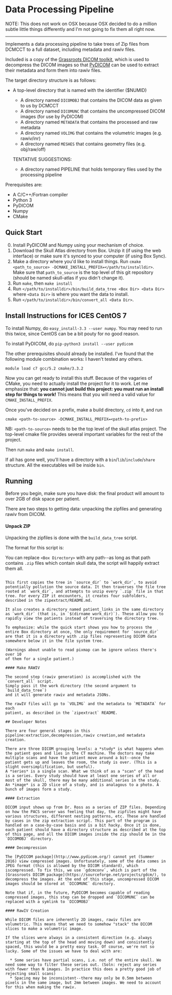 Data Processing Pipeline
========================

NOTE: This does not work on OSX because OSX decided to do a million subtle
little things differently and I'm not going to fix them all right now.

------------------------------------

Implements a data processing pipeline to take trees of Zip files from DCMCCT to
a full dataset, including metadata and rawiv files.

Included is a copy of the [Grassroots DICOM toolkit](https://sourceforge.net/projects/gdcm/), 
which is used to decompress the DICOM images so that [PyDICOM](https://sourceforge.net/projects/gdcm/)
can be used to extract their metadata and form them into rawiv files.

The target directory structure is as follows:

* A top-level directory that is named with the identifier ($NUMID)
   * A directory named `DICOMOBJ` that contains the DICOM data as given to us by DCMCCT
   * A directory named `DICOMUNC` that contains the uncompressed DICOM images (for use by PyDICOM)
   * A directory named `METADATA` that contains the processed and raw metadata
   * A directory named `VOLIMG`   that contains the volumetric images (e.g. rawiv/inr)
   * A directory named `MESHES`   that contains geometry files (e.g. obj/raw/off)

   TENTATIVE SUGGESTIONS:
   - A directory named PIPELINE that holds temporary files used by the processing pipeline

Prerequisites are:
 
 * A C/C++/Fortran compiler
 * Python 3
 * PyDICOM
 * Numpy
 * CMake

## Quick Start
 0. Install PyDICOM and Numpy using your mechanism of choice.
 1. Download the Skull Atlas directory from Box. Unzip it (if using the web interface) or make sure it's synced to your computer (if using Box Sync).
 2. Make a directory where you'd like to install things. Run `cmake <path_to_source> -DCMAKE_INSTALL_PREFIX=</path/to/installdir>`. Make sure that `path_to_source` is the top level of this git repository (should be named skull-atlas if you didn't change it).
 3. Run `make`, then `make install`
 4. Run `</path/to/installdir>/bin/build_data_tree <Box Dir> <Data Dir>` where `<Data Dir>` is where you want the data to install.
 5. Run `</path/to/installdir>/bin/convert_all <Data Dir>`.
    
## Install Instructions for ICES CentOS 7

To install Numpy, do `easy_install-3.3 --user numpy`. You may need to run this 
twice, since CentOS can be a bit pouty for no good reason.

To install PyDICOM, do `pip-python3 install --user pydicom`

The other prerequisites should already be installed. I've found that the following
module combination works: I haven't tested any others.

`module load c7 gcc/5.2 cmake/3.3.2`

Now you can get ready to install this stuff. Because of the vagaries of CMake, you
need to actually install the project for it to work. Let me emphasize that: **you
cannot just build this project: you must run an install step for things to work!**
This means that you will need a valid value for `CMAKE_INSTALL_PREFIX`.

Once you've decided on a prefix, make a build directory, `cd` into it, and run

`cmake <path-to-source> -DCMAKE_INSTALL_PREFIX=<path-to-prefix>`

NB: `<path-to-source>` needs to be the top level of the skull atlas project. The
top-level cmake file provides several important variables for the rest of the 
project.

Then run `make` and `make install`.

If all has gone well, you'll have a directory with a `bin`/`lib`/`include`/`share` 
structure. All the executables will be inside `bin`.

## Running

Before you begin, make sure you have disk: the final product will amount to
over 2GB of disk space per patient.

There are two steps to getting data: unpacking the zipfiles and generating 
rawiv from DICOM.

#### Unpack ZIP

Unpacking the zipfiles is done with the `build_data_tree` script.

The format for this script is:

You can replace `<Box Directory>` with any path--as long as that path contains
`.zip` files which contain skull data, the script will happily extract them all.
```

This first copies the tree in `source_dir` to `work_dir`, to avoid potentially pollution the source data. It then traverses the file tree rooted at `work_dir`, and attempts to unzip every `.zip` file in that tree. For every ZIP it encounters, it creates four subfolders, described in the zipextract/README.md.

It also creates a directory named patient_links in the same directory as `work_dir` (that is, in `$(dirname work_dir)`). These allow you to rapidly view the patients instead of traversing the directory tree.

To emphasize: while the quick start shows you how to process the entire Box directory at once, the only requirement for `source_dir` are that it is a directory with .zip files representing DICOM data somewhere below it in the file system tree.

(Warnings about unable to read pixmap can be ignore unless there's over 10
of them for a single patient.)

#### Make RAWIV

The second step (rawiv generation) is accomplished with the `convert_all` script.
Simply pass it the work directory (the second argument to `build_data_tree`)
and it will generate rawiv and metadata JSONs.

The rawIV files will go to `VOLIMG` and the metadata to `METADATA` for each
patient, as described in the `zipextract` README.

## Developer Notes

There are four general stages in this pipeline:extraction,decompression,rawiv creation,and metadata creation.

There are three DICOM grouping levels: a *study* is what happens when the patient goes and lies in the CT machine. The doctors may take multiple scans and have the patient move around a bit--once the patient gets up and leaves the room, the study is over. (This is a slight oversimplification, but useful).
A *series* is a single scan. What we think of as a "scan" of the head is a series. Every study should have at least one series of all or most of the skull, there may be many additional series in the study. An *image* is a 2D slice of a study, and is analagous to a photo. A bunch of images form a study.

#### Extraction

DICOM input shows up from Dr. Ross as a series of ZIP files. Depending on how the PACS server was feeling that day, the zipfiles might have various structures, different nesting patterns, etc. These are handled by cases in the zip extraction script. This part of the program is handled on a case-by-case basis and is a bit hacky. Once it is done, each patient should have a directory structure as described at the top of this page, and all the DICOM images inside the zip should be in the `DICOMOBJ` directory.

#### Decompression

The [PyDICOM package](http://www.pydicom.org/) cannot yet (Summer 2016) view compressed images. Unfortunately, some of the data comes in JPEG format (this is allowed by the DICOM standard), which iscompressed. To fix this, we use `gdcmconv`, which is part of the [Grassroots DICOM package](https://sourceforge.net/projects/gdcm/), to decompress the images. At the end of this stage, uncompressed DICOM images should be stored at `DICOMUNC` directory.

Note that if, in the future, PyDICOM becomes capable of reading compressed images, this step can be dropped and `DICOMUNC` can be replaced with a symlink to `DICOMOBJ`

#### RawIV Creation

While DICOM files are inherently 2D images, rawiv files are volumetric. This means that we need to somehow "stack" the DICOM slices to make a volumetric image.

If the slices were always in a consistent direction (e.g. always starting at the top of the head and moving down) and consistently spaced, this would be a pretty easy task. Of course, we're not so lucky. Some of the issues we have to deal with are:

  * Some series have partial scans, i.e. not of the entire skull. We need some way to filter these series out. (Soln: reject any series with fewer than N images. In practice this does a pretty good job of rejecting small scans)
  * Spacing may be inconsistent--there may only be 0.5mm between pixels in the same image, but 2mm between images. We need to account for this when making the rawiv.

